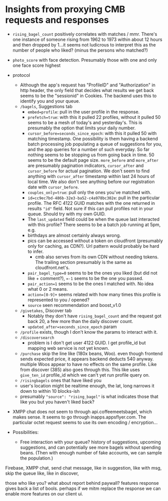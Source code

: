 # Insights from proxying CMB requests and responses

* `rising_bagel_count` positively correlates with matches / mmr. There's one instance of someone rising from 1962 to 1973 within about 12 hours and then dropped by 1...it seems not ludicrous to interpret this as the number of people who liked? (minus the persons who matched?)
* `photo_score` with face detection. Presumably those with one and only one face score highest
* protocol
  * Although the app's request has "ProfileID" and "Authorization" in http header, the only field that decides what results we get back seems to be the "sessionid" in Cookies. The backend uses this to identify you and your queue.
  * `/bagels`, Suggestions tab
    * `embed=profile`: pull in the user profile in the response.
    * `prefetch=true`: with this it pulled 22 profiles, without it pulled 50 seems to be a mesh of today's and yesterday's. This is presumably the option that limits your daily number.
    * `cursor_before=seconds_since_epoch`: with this it pulled 50 with matching timestamp. One possibility is them having a backend batch processing job populating a queue of suggestions for you, and the app queries for a number of such everyday. So far nothing seems to be stopping us from going back in time. 50 seems to be the default page size. `more_before` and `more_after` are presumably pagination indicators, `cursor_after` and `cursor_before` for actual pagination. We don't seem to find anything with `cursor_after` timestamp within last 24 hours of local time. We also don't see anything before our registration date with `cursor_before`.
    * `couples_only=true`: pull only the ones you've matched with.
    * `id=cc9ec7bd-486b-32e3-ba52-c4a978bc302e`: pull in the particular profile. The RFC 4122 GUID matches with the one returned in results `"id"` field. Not sure if this can pull profiles not in your queue. Should try with my own GUID.
    * The `last_updated` field could be when the queue last interacted with this profile? There seems to be a batch job running at 5pm, e.g.
    * birthdays are almost certainly always wrong.
    * pics can be accessed without a token on cloudfront (presumably only for caching, as CDN?). Url pattern would probably be hard to infer.
      * cmb also serves from its own CDN without needing tokens. The trailing section presumably is the same as cloudfront.net's.
    * `pair_bagel_type=0` seems to be the ones you liked (but did not like + comment?), `=-1` seems to be the one you passed.
    * `pair_action=1` seems to be the ones I matched with. No idea what 0 or 2 means.
    * `action=[0-9]+` seems related with how many times this profile is represented to you / opened?
    * `source` seen recommendation and boost_v1.0
  * `/givetakes`, Discover tab
    * Notably they don't have `rising_bagel_count` and the request got back 20, a few more than the daily discover count.
    * `updated_after=seconds_since_epoch` param
  * `/profile` exists, though I don't know the params to interact with it.
  * `/discoversearch`
    * problem is I don't get user 4122 GUID. I get profile_id but mapping web service is not yet known.
  * `/purchase` skip the line like (180x beans, Woo). even though frontend sends expected price, it appears backend deducts 540 anyway. multiple Woos appear to have no effects on the same profile. Like from discover (385) also goes through this. This like uses `give_ten_id` profile_id which we can't yet run profile query on.
  * `/risingbagels` ones that have liked you
  * user's location might be realtime enough, the lat, long narrows it down to within 10 blocks-ish
  * presumably `"source": "rising_bagel"` is what indicates those that like you but you haven't liked back?

* XMPP chat does not seem to through api.coffeemeetsbagel, which makes sense. It seems to go through inapps.appsflyer.com. The particular octet request seems to use its own encoding / encryption...

* Possibilities:
  * Free interaction with your queue? history of suggestions, upcoming suggestions, and can potentially see more bagels without spending beans. (Then with enough number of fake accounts, we can sample the population.)

Firebase, XMPP chat, send chat message, like in suggestion, like with msg, skip the queue like, like in discover,

those who like you?
what about report behind paywall?
features response gives back a list of bools. perhaps if we mitm replace the response we can enable more features on our client ui.
